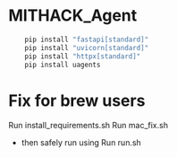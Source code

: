 # MITHACK_Agent
```bash
    pip install "fastapi[standard]"
    pip install "uvicorn[standard]"
    pip install "httpx[standard]"
    pip install uagents
```



# Fix for brew users
Run install_requirements.sh
Run mac_fix.sh


* then safely run using 
Run run.sh